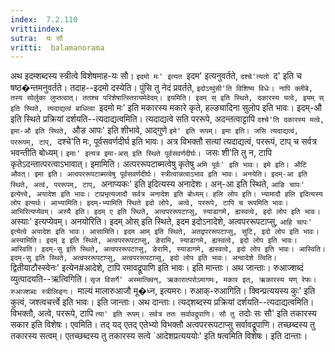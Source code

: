 ```yaml
---
index:  7.2.110
vrittiindex: 
sutra:  यः सौ
vritti:  balamanorama 
---
```


अथ इदम्शब्दस्य स्त्रीत्वे विशेषमाह-यः सौ। `इदमो मः' इत्यत `इदम' इत्यनुवर्तते, `दश्चे'त्यतो `द' इति च षष्ठ�न्तमनुवर्तते। तदाह--इदमो दस्येति। पुंसि तु नेदं प्रवर्तते, `इदोऽय्पुंसी'ति विशिष्य विधेः। नापि क्लीबे, तस्य सोर्लुका लुप्तत्वात्। ततश्च परिशेषात्स्तिरायमेवेदम्। इयमिति। इदम् स् इति स्थिते, दकारस्य यत्वे, इयम् स् इति स्थिते, त्यदाद्यत्वं बाधित्वा `इदमो मः' इति मकारस्य मकारे कृते, हल्ङ्यादिना सुलोप इति भावः। इदम्-औ इति स्थिते प्रक्रियां दर्शयति--त्यदाद्यत्वमिति। त्यदाद्यत्वे सति पररूपे, अदन्तत्वाट्टापि `दश्चे'ति दकारस्य मत्वे, इमा-औ इति स्थिते, `औङ आपः' इति शीभावे, आद्गुणे `इमे' इति रूपम्। इमा इति। जसि त्यदाद्यत्वं, पररूपम्, टाप्, `दश्चे'ति मः, पूर्वसवर्णदीर्घ इति भावः। अत्र विभक्तौ सत्यां त्यदाद्यत्वं, पररूपं, टाप् च सर्वत्र भवन्तीति बोध्यम्। `इमाः' इत्यत्र इमा-अस् इति स्थिते पूर्वसवर्णदीर्घः। `जसः शी'ति तु न, टापि कृतेऽदन्तात्परत्वाऽभावात्। इमामिति। अत्पररूपटाब्मत्वेषु कृतेषु `अमि पूर्वः' इति भावः। इमे इति। औटि औवत्। इमा इति। अत्वपररूपटाब्मत्वेषु पूर्वसवर्णदीर्घः। स्त्रीत्वान्नत्वाऽभाव इति भावः। अनयेति। इदम्-आ इति स्थिते, अत्वं, पररूपम्, टाप्, `अनाप्यकः' इति इदित्यस्य अनादेशः। अन्-आ इति स्थिते, `आङि चापः' इत्येत्त्वे, अयादेश इति भावः। टाप्रभृत्यजादौ सर्वत्र अनादेश इति बोध्यम्। हलि लोप इति। भ्यामादौ हलि इदित्यस्य लोप इत्यर्थः। आभ्यामिति। इदम्-भ्यामिति स्थिते इदो लोपे, अत्वे, पररूपे, टापि च रूपमिति भावः। आभिरित्यप्येवम्। अस्यै इति। इदम् ए इति स्थिते, अत्वपररूपटाप्सु, स्याडागमे, ह्यस्वत्वे, इदो लोप इति भावः। `अस्याः' इत्यप्येवम्। अनयोरिति। इदम् ओस् इति स्थिते, इदम इदोऽनादेशे, अत्वपररूपटाप्सु, `आहि चापः' इत्येत्वे अयादेश इति भावः। आसामिति। इदम आम् इति स्थिते, अतद्वपररूपटाप्सु, सुटि, इदो लोप इति भावः। अस्यामिति। इदम् इ इति स्थिते, अत्वपररूपटाप्सु, ङेरामि, स्याडागमे, ह्यस्वत्वे, इदो लोप इति भावः। आस्विति। इदम्-सु इति स्थिते, अत्वपररूपटाप्सु, ङेरामि, स्याडागमे, ह्यस्वत्वे, इदो लोप इति भावः। आस्विति। इदम्-सु इति स्थिते, अत्वपररूपटाप्सु, अत्वपररूपटाप्सु, इदो लोप इति भावः। अन्वादेशे त्विति। `द्वितीयाटौस्स्वेनः' इत्येन#आदेशे, टापि रमावद्रूपाणि इति भावः। इति मान्ताः। अथ जान्ताः। रुआज्शब्दं व्युत्पादयति--ऋत्विगिति। `सृज विसर्गे' अस्मात्क्विन्, ऋकारात्परोऽमागमः, मकार इत्, ऋकारस्य यण् रेफः। रुआज्शब्दः स्त्रीलिङ्गः। `माल्यं मालारुआजौ मू�ध्न, इत्यमरः। रुआक्-रुआगिति। क्विन्प्रत्ययस्य कुः' इति कुत्वं, जश्त्वचर्त्त्वे इति भावः। इति जान्ताः। अथ दान्ताः। त्यद्शब्दस्य प्रक्रियां दर्शयति--त्यदाद्यत्वमिति। विभक्तौ, अत्वे, पररूपे, टापि `त्या' इति रूपम्। सर्वत्र ततः सर्वावद्रूपाणि। सौ तु `तदोः सः सौ' इति तकारस्य सकार इति विशेषः। एवमिति। तद् यद् एतद् एतेभ्यो विभक्तौ अत्वपररूपटाप्सु सर्वावद्रूपाणि। तच्छब्दस्य तु तकारस्य सत्वम्। एतच्छब्दस्य तु तकारस्य सत्वे `आदेशप्रत्यययोः' इति षत्वमिति विशेषः। इति दान्ताः।

